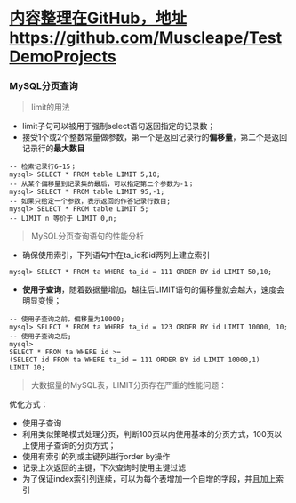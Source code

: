 # [内容整理在GitHub，地址https://github.com/Muscleape/TestDemoProjects](https://github.com/Muscleape/TestDemoProjects/tree/master/DataBase/MySQL.md)
### MySQL分页查询

> limit的用法

- limit子句可以被用于强制select语句返回指定的记录数；
- 接受1个或2个整数常量做参数，第一个是返回记录行的**偏移量**，第二个是返回记录行的**最大数目**
```
-- 检索记录行6~15；
mysql> SELECT * FROM table LIMIT 5,10;
-- 从某个偏移量到记录集的最后，可以指定第二个参数为-1；
mysql> SELECT * FROM table LIMIT 95,-1;
-- 如果只给定一个参数，表示返回的作答记录行数目;
mysql> SELECT * FROM table LIMIT 5; 
-- LIMIT n 等价于 LIMIT 0,n;
```
> MySQL分页查询语句的性能分析

- 确保使用索引，下列语句中在ta_id和id两列上建立索引
```
mysql> SELECT * FROM ta WHERE ta_id = 111 ORDER BY id LIMIT 50,10;
```

- **使用子查询**，随着数据量增加，越往后LIMIT语句的偏移量就会越大，速度会明显变慢；
```
-- 使用子查询之前，偏移量为10000;
mysql> SELECT * FROM ta WHERE ta_id = 123 ORDER BY id LIMIT 10000, 10;
-- 使用子查询之后;
mysql>
SELECT * FROM ta WHERE id >=
(SELECT id FROM ta WHERE ta_id = 111 ORDER BY id LIMIT 10000,1)
LIMIT 10;
```

> 大数据量的MySQL表，LIMIT分页存在严重的性能问题：

优化方式：
- 使用子查询
- 利用类似策略模式处理分页，判断100页以内使用基本的分页方式，100页以上使用子查询的分页方式；
- 使用有索引的列或主键列进行order by操作
- 记录上次返回的主键，下次查询时使用主键过滤
- 为了保证index索引列连续，可以为每个表增加一个自增的字段，并且加上索引